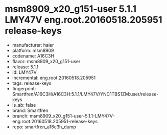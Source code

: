 # msm8909_x20_g151-user 5.1.1 LMY47V eng.root.20160518.205951 release-keys
- manufacturer: haier
- platform: msm8909
- codename: A16C3H
- flavor: msm8909_x20_g151-user
- release: 5.1.1
- id: LMY47V
- incremental: eng.root.20160518.205951
- tags: release-keys
- fingerprint: Smartfren/A16C3H/A16C3H:5.1.1/LMY47V/YNC1TBS1ZM:user/release-keys
- is_ab: false
- brand: Smartfren
- branch: msm8909_x20_g151-user-5.1.1-LMY47V-eng.root.20160518.205951-release-keys
- repo: smartfren_a16c3h_dump
